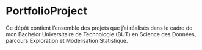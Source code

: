 # PortfolioProject
Ce dépôt contient l’ensemble des projets que j’ai réalisés dans le cadre de mon Bachelor Universitaire de Technologie (BUT) en Science des Données, parcours Exploration et Modélisation Statistique. 
